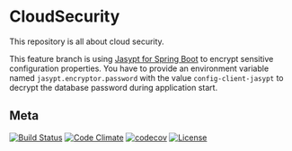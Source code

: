 CloudSecurity
============
This repository is all about cloud security.

This feature branch is using [Jasypt for Spring Boot](https://github.com/ulisesbocchio/jasypt-spring-boot) to encrypt
sensitive configuration properties. You have to provide an environment variable named `jasypt.encryptor.password` with
the value `config-client-jasypt` to decrypt the database password during application start.

## Meta
[![Build Status](https://travis-ci.org/dschadow/CloudSecurity.svg)](https://travis-ci.org/dschadow/CloudSecurity)
[![Code Climate](https://codeclimate.com/github/dschadow/CloudSecurity/badges/gpa.svg)](https://codeclimate.com/github/dschadow/CloudSecurity)
[![codecov](https://codecov.io/gh/dschadow/CloudSecurity/branch/develop/graph/badge.svg)](https://codecov.io/gh/dschadow/CloudSecurity)
[![License](https://img.shields.io/badge/License-Apache%202.0-blue.svg)](https://opensource.org/licenses/Apache-2.0)
